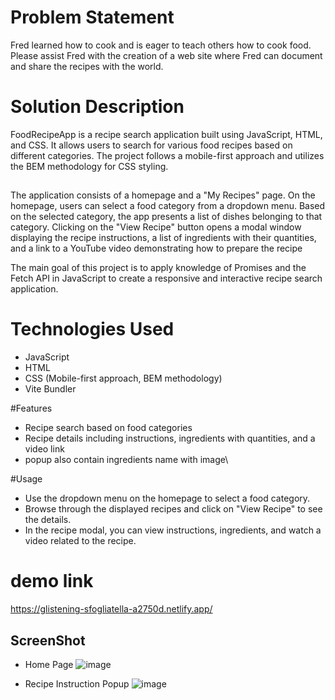 # Problem Statement
Fred learned how to cook and is eager to teach others how to cook food. Please assist Fred with the creation of a web site where Fred can document and share the recipes with the world.

# Solution Description
FoodRecipeApp is a recipe search application built using JavaScript, HTML, and CSS. It allows users to search for various food recipes based on different categories. The project follows a mobile-first approach and utilizes the BEM methodology for CSS styling.

##
The application consists of a homepage and a "My Recipes" page. On the homepage, users can select a food category from a dropdown menu. Based on the selected category, the app presents a list of dishes belonging to that category. Clicking on the "View Recipe" button opens a modal window displaying the recipe instructions, a list of ingredients with their quantities, and a link to a YouTube video demonstrating how to prepare the recipe

The main goal of this project is to apply knowledge of Promises and the Fetch API in JavaScript to create a responsive and interactive recipe search application.

# Technologies Used
- JavaScript
- HTML
- CSS (Mobile-first approach, BEM methodology)
- Vite Bundler


#Features
- Recipe search based on food categories
- Recipe details including instructions, ingredients with quantities, and a video link
- popup also contain ingredients name with image\
  
#Usage
- Use the dropdown menu on the homepage to select a food category.
- Browse through the displayed recipes and click on "View Recipe" to see the details.
- In the recipe modal, you can view instructions, ingredients, and watch a video related to the recipe.
  
# demo link
https://glistening-sfogliatella-a2750d.netlify.app/

## ScreenShot 

 - Home Page 
![image](https://github.com/ojjasvi-jain/recipe_portal/assets/85935892/4155cbc5-3bfe-4fdf-b368-f4e64d80af38)

- Recipe Instruction Popup
![image](https://github.com/ojjasvi-jain/recipe_portal/assets/85935892/5b11ba8b-ecae-42c8-a5b5-6990c17175da)

